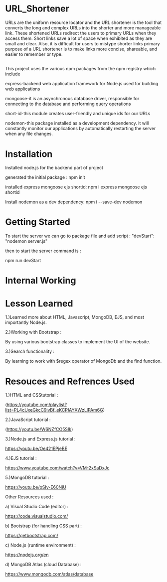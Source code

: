 # URL_Shortener

URLs are the uniform resource locator and the URL shortener is the tool that converts the long and complex URLs into the shorter and more manageable link. These shortened URLs redirect the users to primary URLs when they access them. Short links save a lot of space when exhibited as they are small and clear. Also, it is difficult for users to mistype shorter links primary purpose of a URL shortener is to make links more concise, shareable, and easier to remember or type.
## 

This project uses the various npm packages from the npm registry which include 

express-backend web application framework for Node.js used for building web applications

mongoose-it is an asynchronous database driver, responsible for connecting to the database and performing query operations

short-id-this module creates user-friendly and unique ids for our URLs

nodemon-this package installed as a development dependency. It will constantly monitor our applications by automatically restarting the server when any file changes.

# Installation 

Installed node.js for the backend part of project 

generated the initial package : npm init

installed express mongoose ejs shortid: npm i express mongoose ejs shortid

Install nodemon as a dev dependency: npm i --save-dev nodemon

# Getting Started 

To start the server we can go to package file and add script : "devStart": "nodemon server.js"

then to start the server command is :

npm run devStart

# Internal Working 


# Lesson Learned 

1.)Learned more about HTML, Javascript, MongoDB, EJS, and most importantly Node.js.

2.)Working with Bootstrap :

By using various bootstrap classes to implement the UI of the website.

3.)Search functionality :

By learning to work with $regex operator of MongoDb and the find function.

# Resouces and Refrences Used

1.)HTML and CSStutorial :

(https://youtube.com/playlist?list=PL4cUxeGkcC9ivBf_eKCPIAYXWzLlPAm6G)

2.)JavaScript tutorial :

(https://youtu.be/W6NZfCO5SIk)

3.)Node.js and Express.js tutorial :

https://youtu.be/Oe421EPjeBE

4.)EJS tutorial :

https://www.youtube.com/watch?v=VM-2xSaDxJc

5.)MongoDB tutorial :

https://youtu.be/oSIv-E60NiU

Other Resources used :

a) Visual Studio Code (editor) :

https://code.visualstudio.com/

b) Bootstrap (for handling CSS part) :

https://getbootstrap.com/

c) Node.js (runtime environment) :

https://nodejs.org/en

d) MongoDB Atlas (cloud Database) :

https://www.mongodb.com/atlas/database
